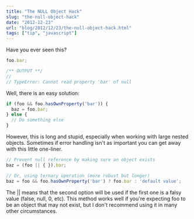 ```yaml
---
title: "The NULL Object Hack"
slug: "the-null-object-hack"
date: "2012-12-23"
url: "blog/2012/12/23/the-null-object-hack.html"
tags: ["tip", "javascript"]
---
```


Have you ever seen this?

```javascript
foo.bar;

/** OUTPUT **/
//
// TypeError: Cannot read property 'bar' of null

```

Well, there is an easy solution:

```javascript
if (foo && foo.hasOwnProperty('bar')) {
  baz = foo.bar;
} else {
  // Do something else
}

```

However, this is long and stupid, especially when working with large nested objects. Sometimes if error handling isn't as important you can get away with this little one-liner.

```javascript
// Prevent null reference by making sure an object exists
baz = (foo || { }).bar;

// Or, using ternary operation (more robust but longer)
baz = foo && foo.hasOwnProperty('bar') ? foo.bar : 'default value';

```

The || means that the second option will be used if the first one is a falsy value (false, null, 0, etc). This method works well if you're expecting foo to be an object that may not exist, but I don't recommend using it in many other circumstances.


